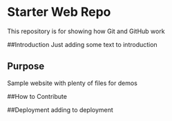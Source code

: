 # Starter Web Repo

This repository is for showing how Git and GitHub work

##Introduction
Just adding some text to introduction
## Purpose

Sample website with plenty of files for demos

##How to Contribute

##Deployment
adding to deployment